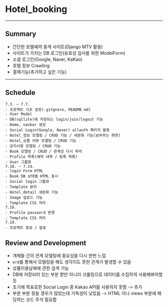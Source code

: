 # Hotel_booking
---
## Summary
- 간단한 호텔예약 중계 사이트(Django MTV 활용)
- 사이트가 가지는 DB 로그인(유효성 검사를 위한 ModelForm)
- 소셜 로그인(Google, Naver, KaKao)
- 호텔 정보 Crawling
- 결제기능(추가하고 싶은 기능)
---
## Schedule
```
7.3. ~ 7.7. 
- 프로젝트 기초 설정(.gitgnore, README.md)
- User Model
- DB(sqllite)에 저장되는 login/join/logout 기능
- Home, navbar 생성
- Social Login(Google, Naver) allauth 패키지 활용
- Hotel_정보 모델링 / CRUD 기능 / 세분화 기능(보여주는 화면)
- Hotel_상품 리뷰 모델링 / CRUD 기능
- 공지사항 모델링 / CRUD 기능
- Book 모델링 / CRUD / 관계성 다시 파악
- Profile 목록(예약 내역 / 등록 목록)
- User 그룹화
7.10. ~ 7.14.
- login Form HTML
- Book DB 상태별 HTML 표시
- Social login 그룹화
- Template 분리
- Hotel_detail 세분화 기능
- Image 업로드 기능
- Template CSS 처리
7.18.
- Profile password 변경
- Template CSS 처리
7.19.
- 프로젝트 종료 / 발표
```
## Review and Development
- 개체들 간의 관계 모델링에 중요성을 다시 한번 느낌
- `erd`를 통해서 모델링을 해도 생각지도 못한 관계가 발생할 수 있음
- 상품이용날짜에 관한 검색 기능
- DB에 저장되어 있는 부분 뿐만 아니라 크롤링으로 데이터를 수집하여 사용해봐야할 듯
- 초기에 목표로한 Social Login 중 Kakao API를 사용하지 못함 -> 추가
- 부분 부분 찾을 경우가 많았는데 가독성이 낮았음 -> HTML 이나 views 부분에 해당하는 코드 주석 필요함